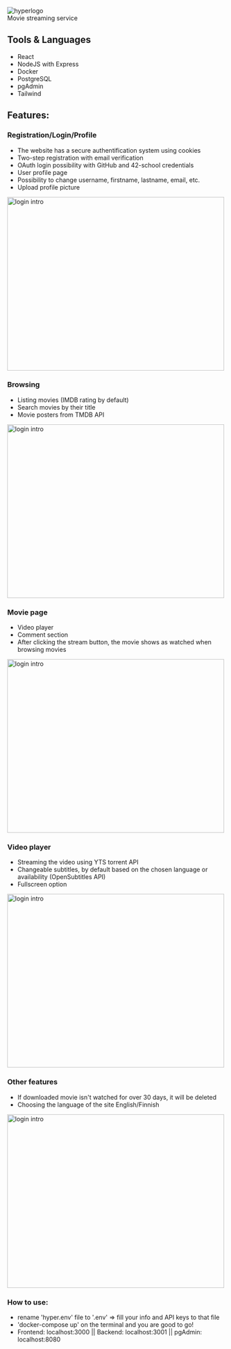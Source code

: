 ![hyperlogo](https://user-images.githubusercontent.com/95418273/224682327-2b9160d0-c03a-49ff-b2d0-754cdc24bae2.png) <br />
Movie streaming service

## Tools & Languages
* React
* NodeJS with Express
* Docker
* PostgreSQL
* pgAdmin
* Tailwind

## Features:
### Registration/Login/Profile
* The website has a secure authentification system using cookies
* Two-step registration with email verification
* OAuth login possibility with GitHub and 42-school credentials
* User profile page
* Possibility to change username, firstname, lastname, email, etc.
* Upload profile picture

<!-- ![logif](https://user-images.githubusercontent.com/95418273/224664724-17b98c12-3a6a-4172-93c8-3fee32dce3e5.gif) -->
<img src="https://user-images.githubusercontent.com/95418273/224664724-17b98c12-3a6a-4172-93c8-3fee32dce3e5.gif" alt="login intro" width="500" height="400">

### Browsing
* Listing movies (IMDB rating by default)
* Search movies by their title
* Movie posters from TMDB API

<img src="https://user-images.githubusercontent.com/95418273/224670955-3e732e45-0e93-4b71-840a-adbfdd2c055e.gif" alt="login intro" width="500" height="400">
<!-- ![browsingif](https://user-images.githubusercontent.com/95418273/224670955-3e732e45-0e93-4b71-840a-adbfdd2c055e.gif) -->

### Movie page
* Video player
* Comment section
* After clicking the stream button, the movie shows as watched when browsing movies

<img src="https://user-images.githubusercontent.com/95418273/224673325-7a13683d-1fd1-48dc-97bf-70ba89725b1c.gif" alt="login intro" width="500" height="400">
<!-- ![moviegif](https://user-images.githubusercontent.com/95418273/224673325-7a13683d-1fd1-48dc-97bf-70ba89725b1c.gif) -->

### Video player
* Streaming the video using YTS torrent API
* Changeable subtitles, by default based on the chosen language or availability (OpenSubtitles API)
* Fullscreen option
<!-- ![playergif](https://user-images.githubusercontent.com/95418273/224679197-66efa24d-13b0-4b2d-8b17-0f73096c51fe.gif) -->

<img src="https://user-images.githubusercontent.com/95418273/224679197-66efa24d-13b0-4b2d-8b17-0f73096c51fe.gif" alt="login intro" width="500" height="400">

### Other features
* If downloaded movie isn't watched for over 30 days, it will be deleted
* Choosing the language of the site English/Finnish

<!-- ![kieligif](https://user-images.githubusercontent.com/95418273/224680895-f4bd241c-4ca6-4141-accf-9a003501bf6d.gif) -->
<img src="https://user-images.githubusercontent.com/95418273/224680895-f4bd241c-4ca6-4141-accf-9a003501bf6d.gif" alt="login intro" width="500" height="400">

### How to use:
* rename 'hyper.env' file to '.env' => fill your info and API keys to that file
* 'docker-compose up' on the terminal and you are good to go!
* Frontend: localhost:3000 || Backend: localhost:3001 || pgAdmin: localhost:8080
